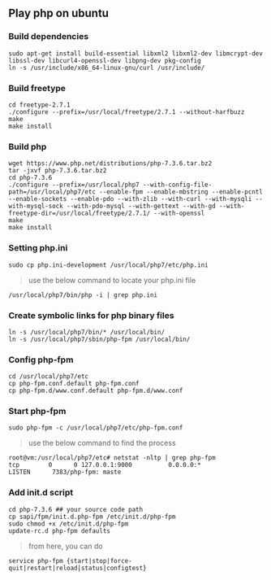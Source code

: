 ## Play php on ubuntu
### Build dependencies

    sudo apt-get install build-essential libxml2 libxml2-dev libmcrypt-dev libssl-dev libcurl4-openssl-dev libpng-dev pkg-config  
    ln -s /usr/include/x86_64-linux-gnu/curl /usr/include/  


### Build freetype
    cd freetype-2.7.1
    ./configure --prefix=/usr/local/freetype/2.7.1 --without-harfbuzz
    make
    make install


### Build php 
    wget https://www.php.net/distributions/php-7.3.6.tar.bz2
    tar -jxvf php-7.3.6.tar.bz2
    cd php-7.3.6
    ./configure --prefix=/usr/local/php7 --with-config-file-path=/usr/local/php7/etc --enable-fpm --enable-mbstring --enable-pcntl  --enable-sockets --enable-pdo --with-zlib --with-curl --with-mysqli --with-mysql-sock --with-pdo-mysql --with-gettext --with-gd --with-freetype-dir=/usr/local/freetype/2.7.1/ --with-openssl
    make
    make install


### Setting php.ini
    sudo cp php.ini-development /usr/local/php7/etc/php.ini

> use the below command to locate your php.ini file  

    /usr/local/php7/bin/php -i | grep php.ini


### Create symbolic links for php binary files
    ln -s /usr/local/php7/bin/* /usr/local/bin/
    ln -s /usr/local/php7/sbin/php-fpm /usr/local/bin/


### Config php-fpm 
    cd /usr/local/php7/etc  
    cp php-fpm.conf.default php-fpm.conf  
    cp php-fpm.d/www.conf.default php-fpm.d/www.conf  


### Start php-fpm
    sudo php-fpm -c /usr/local/php7/etc/php-fpm.conf

> use the below command to find the process 

    root@vm:/usr/local/php7/etc# netstat -nltp | grep php-fpm
    tcp        0      0 127.0.0.1:9000          0.0.0.0:*               LISTEN      7383/php-fpm: maste 


### Add init.d script
    cd php-7.3.6 ## your source code path
    cp sapi/fpm/init.d.php-fpm /etc/init.d/php-fpm
    sudo chmod +x /etc/init.d/php-fpm
    update-rc.d php-fpm defaults
    
> from here, you can do
  
    service php-fpm {start|stop|force-quit|restart|reload|status|configtest}


